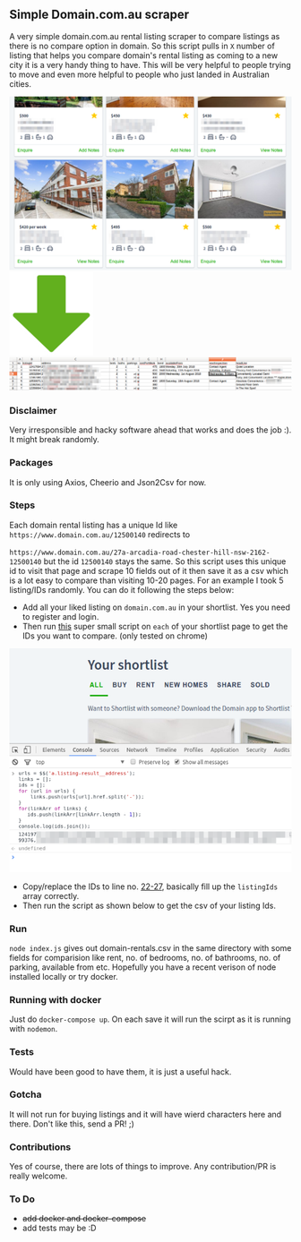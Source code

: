 ## Simple Domain.com.au scraper

A very simple domain.com.au rental listing scraper to compare listings as there is no compare
option in domain. So this script pulls in `X` number of listing that helps you compare domain's
rental listing as coming to a new city it is a very handy thing to have. This will be very helpful
to people trying to move and even more helpful to people who just landed in Australian cities.

![From domain shortlist listing](https://github.com/geshan/domain-scraper/raw/master/readme-images/shortlist-listing.png)
![to](https://github.com/geshan/domain-scraper/raw/master/readme-images/down-arrow.png)
![to a csv file](https://github.com/geshan/domain-scraper/raw/master/readme-images/csv-listing.png)

### Disclaimer

Very irresponsible and hacky software ahead that works and does the job :). It might break randomly.

### Packages

It is only using Axios, Cheerio and Json2Csv for now.

### Steps

Each domain rental listing has a unique Id like `https://www.domain.com.au/12500140` redirects to

`https://www.domain.com.au/27a-arcadia-road-chester-hill-nsw-2162-12500140` but the id `12500140`
stays the same. So this script uses this unique id to visit that page and scrape 10 fields out of it then save it as a csv which is a lot easy to compare than visiting 10-20 pages. For an example I took 5 listing/IDs randomly. You can do it following the steps below:

* Add all your liked listing on `domain.com.au` in your shortlist. Yes you need to register and login.
* Then run [this](https://gist.github.com/geshan/378be819646682c715e38a653c680401) super small script on `each` of your shortlist page to get the IDs you want to compare. (only tested on chrome)

![script run on chrome](https://github.com/geshan/domain-scraper/raw/master/readme-images/shortlist-to-ids-js.png)
* Copy/replace the IDs to line no. [22-27](https://github.com/geshan/domain-scraper/blob/master/index.js#L22-L27), basically fill up the `listingIds` array correctly.
* Then run the script as shown below to get the csv of your listing Ids.

### Run

`node index.js` gives out domain-rentals.csv in the same directory with some fields for comparision like rent, no. of bedrooms, no. of bathrooms, no. of parking, available from etc. Hopefully you have a recent verison of node installed locally or try docker.

### Running with docker

Just do `docker-compose up`. On each save it will run the scirpt as it is running with `nodemon`.

### Tests

Would have been good to have them, it is just a useful hack. 

### Gotcha

It will not run for buying listings and it will have wierd characters here and there. Don't like this, send a PR! ;)

### Contributions

Yes of course, there are lots of things to improve. Any contribution/PR is really welcome.

### To Do

* ~~add docker and docker-compose~~
* add tests may be :D
